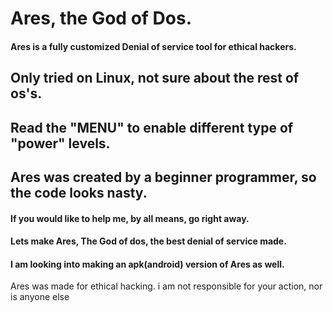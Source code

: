 # Ares, the God of Dos.
<h4>Ares is a fully customized Denial of service tool for ethical hackers.</h4>
<h2>Only tried on Linux, not sure about the rest of os's.</h2>
<h2>Read the "MENU" to enable different type of "power" levels.</h2>
<h2>Ares was created by a beginner programmer, so the code looks nasty.</h2>
<h4>If you would like to help me, by all means, go right away.</h4>
<h4>Lets make Ares, The God of dos, the best denial of service made.</h4>
<h4>I am looking into making an apk(android) version of Ares as well.</h4>
Ares was made for ethical hacking. i am not responsible for your action, nor is anyone else 
